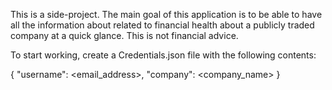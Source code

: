 This is a side-project. The main goal of this application is to be able to have all the information about related to financial health about a publicly traded company at a quick glance.
This is not financial advice.

To start working, create a Credentials.json file with the following contents:

{
"username": <email_address>,
"company": <company_name>
}
